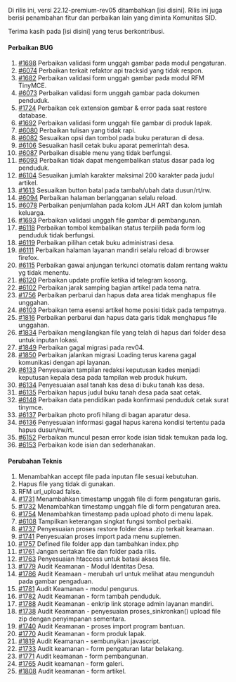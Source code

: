 Di rilis ini, versi 22.12-premium-rev05 ditambahkan [isi disini]. Rilis ini juga berisi penambahan fitur dan perbaikan lain yang diminta Komunitas SID.

Terima kasih pada [isi disini] yang terus berkontribusi.

#### Perbaikan BUG

1. [#1698](https://github.com/OpenSID/premium/issues/1698) Perbaikan validasi form unggah gambar pada modul pengaturan.
2. [#6074](https://github.com/OpenSID/OpenSID/issues/6074) Perbaikan terkait refaktor api tracksid yang tidak respon.
3. [#1682](https://github.com/OpenSID/premium/issues/1682) Perbaikan validasi form unggah gambar pada modul RFM TinyMCE.
4. [#6073](https://github.com/OpenSID/OpenSID/issues/6073) Perbaikan validasi form unggah gambar pada dokumen penduduk.
5. [#1724](https://github.com/OpenSID/premium/issues/1724) Perbaikan cek extension gambar & error pada saat restore database.
6. [#1692](https://github.com/OpenSID/premium/issues/1692) Perbaikan validasi form unggah file gambar di produk lapak.
7. [#6080](https://github.com/OpenSID/OpenSID/issues/6080) Perbaikan tulisan yang tidak rapi.
8. [#6082](https://github.com/OpenSID/OpenSID/issues/6082) Sesuaikan opsi dan tombol pada buku peraturan di desa.
9. [#6106](https://github.com/OpenSID/OpenSID/issues/6106) Sesuaikan hasil cetak buku aparat pemerintah desa.
10. [#6087](https://github.com/OpenSID/OpenSID/issues/6087) Perbaikan disable menu yang tidak berfungsi.
11. [#6093](https://github.com/OpenSID/OpenSID/issues/6093) Perbaikan tidak dapat mengembalikan status dasar pada log penduduk.
12. [#6104](https://github.com/OpenSID/OpenSID/issues/6104) Sesuaikan jumlah karakter maksimal 200 karakter pada judul artikel.
13. [#1613](https://github.com/OpenSID/premium/issues/1613) Sesuaikan button batal pada tambah/ubah data dusun/rt/rw.
14. [#6094](https://github.com/OpenSID/OpenSID/issues/6094) Perbaikan halaman berlangganan selalu reload.
15. [#6078](https://github.com/OpenSID/OpenSID/issues/6078) Perbaikan penjumlahan pada kolom JLH ART dan kolom jumlah keluarga.
16. [#1693](https://github.com/OpenSID/premium/issues/1693) Perbaikan validasi unggah file gambar di pembangunan.
17. [#6118](https://github.com/OpenSID/OpenSID/issues/6118) Perbaikan tombol kembalikan status terpilih pada form log penduduk tidak berfungsi.
18. [#6119](https://github.com/OpenSID/OpenSID/issues/6119) Perbaikan pilihan cetak buku administrasi desa.
19. [#6111](https://github.com/OpenSID/OpenSID/issues/6111) Perbaikan halaman layanan mandiri selalu reload di browser firefox.
20. [#6115](https://github.com/OpenSID/OpenSID/issues/6115) Perbaikan gawai anjungan terkunci otomatis dalam rentang waktu yg tidak menentu.
21. [#6120](https://github.com/OpenSID/OpenSID/issues/6120) Perbaikan update profile ketika id telegram kosong.
22. [#6102](https://github.com/OpenSID/OpenSID/issues/6102) Perbaikan jarak samping bagian artikel pada tema natra.
23. [#1756](https://github.com/OpenSID/premium/issues/1756) Perbaikan perbarui dan hapus data area tidak menghapus file unggahan.
24. [#6103](https://github.com/OpenSID/OpenSID/issues/6103) Perbaikan tema esensi artikel home posisi tidak pada tempatnya.
25. [#1816](https://github.com/OpenSID/premium/issues/1816) Perbaikan perbarui dan hapus data garis tidak menghapus file unggahan.
26. [#1834](https://github.com/OpenSID/premium/issues/1834) Perbaikan mengilangkan file yang telah di hapus dari folder desa untuk inputan lokasi.
27. [#1849](https://github.com/OpenSID/premium/issues/1849) Perbaikan gagal migrasi pada rev04.
28. [#1850](https://github.com/OpenSID/premium/issues/1850) Perbaikan jalankan migrasi Loading terus karena gagal komunikasi dengan api layanan.
29. [#6133](https://github.com/OpenSID/OpenSID/issues/6133) Penyesuaian tampilan redaksi keputusan kades menjadi keputusan kepala desa pada tampilan web produk hukum.
30. [#6134](https://github.com/OpenSID/OpenSID/issues/6134) Penyesuaian asal tanah kas desa di buku tanah kas desa.
31. [#6135](https://github.com/OpenSID/OpenSID/issues/6135) Perbaikan hapus judul buku tanah desa pada saat cetak.
32. [#6148](https://github.com/OpenSID/OpenSID/issues/6148) Perbaikan data pendidikan pada konfirmasi penduduk cetak surat tinymce.
33. [#6137](https://github.com/OpenSID/OpenSID/issues/6137) Perbaikan photo profi hilang di bagan aparatur desa.
34. [#6136](https://github.com/OpenSID/OpenSID/issues/6136) Penyesuaian informasi gagal hapus karena kondisi tertentu pada hapus dusun/rw/rt.
35. [#6152](https://github.com/OpenSID/OpenSID/issues/6152) Perbaikan muncul pesan error kode isian tidak temukan pada log.
36. [#6153](https://github.com/OpenSID/OpenSID/issues/6153) Perbaikan kode isian dan sederhanakan.

#### Perubahan Teknis

1. Menambahkan accept file pada inputan file sesuai kebutuhan.
2. Hapus file yang tidak di gunakan.
3. RFM url_upload false.
4. [#1731](https://github.com/OpenSID/premium/issues/1731) Menambahkan timestamp unggah file di form pengaturan garis.
5. [#1732](https://github.com/OpenSID/premium/issues/1732) Menambahkan timestamp unggah file di form pengaturan area.
6. [#1754](https://github.com/OpenSID/premium/issues/1754) Menambahkan timestamp pada upload photo di menu lapak.
7. [#6108](https://github.com/OpenSID/OpenSID/issues/6108) Tampilkan keterangan singkat fungsi tombol perbaiki.
8. [#1737](https://github.com/OpenSID/premium/issues/1737) Penyesuaian proses restore folder desa .zip terkait keamaan.
9. [#1741](https://github.com/OpenSID/premium/issues/1741) Penyesuaian proses import pada menu suplemen.
10. [#1757](https://github.com/OpenSID/premium/issues/1757) Defined file folder app dan tambahkan index.php
11. [#1761](https://github.com/OpenSID/premium/issues/1761) Jangan sertakan file dan folder pada rilis.
12. [#1763](https://github.com/OpenSID/premium/issues/1763) Penyesuaian htaccess untuk batasi akses file.
13. [#1779](https://github.com/OpenSID/premium/issues/1779) Audit Keamanan - Modul Identitas Desa.
14. [#1786](https://github.com/OpenSID/premium/issues/1786) Audit Keamaan - merubah url untuk melihat atau mengunduh pada gambar pengaduan.
15. [#1781](https://github.com/OpenSID/premium/issues/1781) Audit Keamanan - modul pengurus.
16. [#1782](https://github.com/OpenSID/premium/issues/1783) Audit Keamanan - form tambah penduduk.
17. [#1788](https://github.com/OpenSID/premium/issues/1788) Audit Keamanan - enkrip link storage admin layanan mandiri.
18. [#1738](https://github.com/OpenSID/premium/issues/1738) Audit Keamanan - penyesuaian proses_sinkronkan() upload file zip dengan penyimpanan sementara.
19. [#1740](https://github.com/OpenSID/premium/issues/1740) Audit Keamanan - proses import program bantuan.
20. [#1770](https://github.com/OpenSID/premium/issues/1770) Audit Keamanan - form produk lapak.
21. [#1819](https://github.com/OpenSID/premium/issues/1819) Audit Keamanan - sembunyikan javascript.
22. [#1733](https://github.com/OpenSID/premium/issues/1733) Audit keamanan - form pengaturan latar belakang.
23. [#1771](https://github.com/OpenSID/premium/issues/1771) Audit keamanan - form pembangunan.
24. [#1765](https://github.com/OpenSID/premium/issues/1765) Audit keamanan - form galeri.
25. [#1808](https://github.com/OpenSID/premium/issues/1808) Audit keamanan - form artikel.
